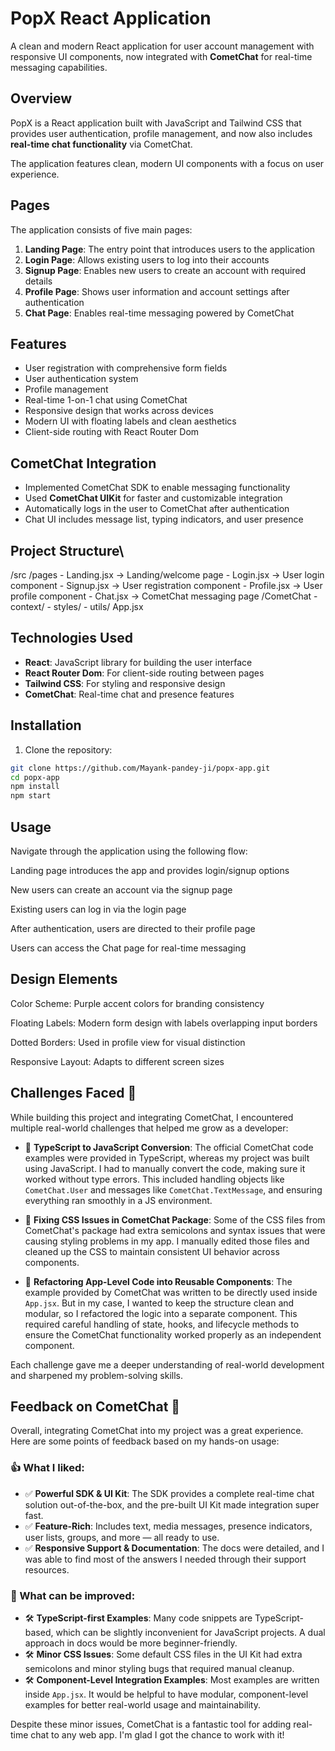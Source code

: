 # PopX React Application

A clean and modern React application for user account management with responsive UI components, now integrated with **CometChat** for real-time messaging capabilities.

## Overview

PopX is a React application built with JavaScript and Tailwind CSS that provides user authentication, profile management, and now also includes **real-time chat functionality** via CometChat.

The application features clean, modern UI components with a focus on user experience.

## Pages

The application consists of five main pages:

1. **Landing Page**: The entry point that introduces users to the application  
2. **Login Page**: Allows existing users to log into their accounts  
3. **Signup Page**: Enables new users to create an account with required details  
4. **Profile Page**: Shows user information and account settings after authentication  
5. **Chat Page**: Enables real-time messaging powered by CometChat

## Features

- User registration with comprehensive form fields  
- User authentication system  
- Profile management  
- Real-time 1-on-1 chat using CometChat  
- Responsive design that works across devices  
- Modern UI with floating labels and clean aesthetics  
- Client-side routing with React Router Dom

## CometChat Integration

- Implemented CometChat SDK to enable messaging functionality  
- Used **CometChat UIKit** for faster and customizable integration  
- Automatically logs in the user to CometChat after authentication  
- Chat UI includes message list, typing indicators, and user presence

## Project Structure\

/src /pages - Landing.jsx
-> Landing/welcome page - Login.jsx
-> User login component - Signup.jsx
-> User registration component - Profile.jsx
-> User profile component - Chat.jsx
-> CometChat messaging page /CometChat - context/ - styles/ - utils/ App.jsx


## Technologies Used

- **React**: JavaScript library for building the user interface  
- **React Router Dom**: For client-side routing between pages  
- **Tailwind CSS**: For styling and responsive design  
- **CometChat**: Real-time chat and presence features

## Installation

1. Clone the repository:
```bash
git clone https://github.com/Mayank-pandey-ji/popx-app.git
cd popx-app
npm install
npm start
```

## Usage
Navigate through the application using the following flow:

Landing page introduces the app and provides login/signup options

New users can create an account via the signup page

Existing users can log in via the login page

After authentication, users are directed to their profile page

Users can access the Chat page for real-time messaging

## Design Elements
Color Scheme: Purple accent colors for branding consistency

Floating Labels: Modern form design with labels overlapping input borders

Dotted Borders: Used in profile view for visual distinction

Responsive Layout: Adapts to different screen sizes


## Challenges Faced 🚧

While building this project and integrating CometChat, I encountered multiple real-world challenges that helped me grow as a developer:

- 🔄 **TypeScript to JavaScript Conversion**: The official CometChat code examples were provided in TypeScript, whereas my project was built using JavaScript. I had to manually convert the code, making sure it worked without type errors. This included handling objects like `CometChat.User` and messages like `CometChat.TextMessage`, and ensuring everything ran smoothly in a JS environment.

- 🧩 **Fixing CSS Issues in CometChat Package**: Some of the CSS files from CometChat's package had extra semicolons and syntax issues that were causing styling problems in my app. I manually edited those files and cleaned up the CSS to maintain consistent UI behavior across components.

- 🧱 **Refactoring App-Level Code into Reusable Components**: The example provided by CometChat was written to be directly used inside `App.jsx`. But in my case, I wanted to keep the structure clean and modular, so I refactored the logic into a separate component. This required careful handling of state, hooks, and lifecycle methods to ensure the CometChat functionality worked properly as an independent component.

Each challenge gave me a deeper understanding of real-world development and sharpened my problem-solving skills.


## Feedback on CometChat 💬

Overall, integrating CometChat into my project was a great experience. Here are some points of feedback based on my hands-on usage:

### 👍 What I liked:
- ✅ **Powerful SDK & UI Kit**: The SDK provides a complete real-time chat solution out-of-the-box, and the pre-built UI Kit made integration super fast.
- ✅ **Feature-Rich**: Includes text, media messages, presence indicators, user lists, groups, and more — all ready to use.
- ✅ **Responsive Support & Documentation**: The docs were detailed, and I was able to find most of the answers I needed through their support resources.

### 🔧 What can be improved:
- 🛠️ **TypeScript-first Examples**: Many code snippets are TypeScript-based, which can be slightly inconvenient for JavaScript projects. A dual approach in docs would be more beginner-friendly.
- 🛠️ **Minor CSS Issues**: Some default CSS files in the UI Kit had extra semicolons and minor styling bugs that required manual cleanup.
- 🛠️ **Component-Level Integration Examples**: Most examples are written inside `App.jsx`. It would be helpful to have modular, component-level examples for better real-world usage and maintainability.

Despite these minor issues, CometChat is a fantastic tool for adding real-time chat to any web app. I'm glad I got the chance to work with it!
